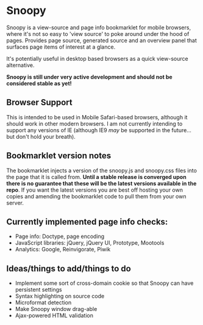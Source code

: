 Snoopy
=======

Snoopy is a view-source and page info bookmarklet for mobile browsers, where it's not so easy to 'view source' to poke around under the hood of pages. Provides page source, generated source and an overview panel that surfaces page items of interest at a glance.

It's potentially useful in desktop based browsers as a quick view-source alternative.

**Snoopy is still under very active development and should not be considered stable as yet!**


Browser Support
---------------

This is intended to be used in Mobile Safari-based browsers, although it should work in other modern browsers.
I am not currently intending to support any versions of IE (although IE9 *may* be supported in the future... but don't hold your breath).


Bookmarklet version notes
-------------------------

The bookmarklet injects a version of the snoopy.js and snoopy.css files into the page that it is called from. **Until a stable release is converged upon there is no guarantee that these will be the latest versions available in the repo**. If you want the latest versions you are best off hosting your own copies and amending the bookmarklet code to pull them from your own server.


Currently implemented page info checks:
---------------------------------------

* Page info: Doctype, page encoding
* JavaScript libraries: jQuery, jQuery UI, Prototype, Mootools
* Analytics: Google, Reinvigorate, Piwik


Ideas/things to add/things to do
--------------------------------

* Implement some sort of cross-domain cookie so that Snoopy can have persistent settings
* Syntax highlighting on source code
* Microformat detection
* Make Snoopy window drag-able
* Ajax-powered HTML validation


